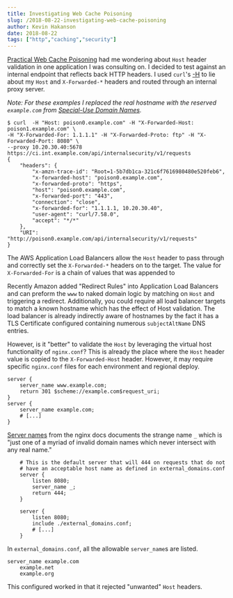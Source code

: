 ```yaml
---
title: Investigating Web Cache Poisoning
slug: /2018-08-22-investigating-web-cache-poisoning
author: Kevin Hakanson
date: 2018-08-22
tags: ["http","caching","security"]
---
```

[Practical Web Cache Poisoning](https://portswigger.net/blog/practical-web-cache-poisoning) had me wondering about `Host` header validation in one application I was consulting on.  I decided to test against an internal endpoint that reflects back HTTP headers. I used `curl`'s [-H](https://curl.haxx.se/docs/manpage.html#-H) to lie about my `Host` and `X-Forwarded-*` headers and routed through an internal proxy server.

_Note: For these examples I replaced the real hostname with the reserved `example.com` from [Special-Use Domain Names](https://tools.ietf.org/html/rfc6761)._

```console
$ curl  -H "Host: poison0.example.com" -H "X-Forwarded-Host: poison1.example.com" \
-H "X-Forwarded-For: 1.1.1.1" -H "X-Forwarded-Proto: ftp" -H "X-Forwarded-Port: 8080" \
--proxy 10.20.30.40:5678 https://ci.int.example.com/api/internalsecurity/v1/requests
{
    "headers": {
        "x-amzn-trace-id": "Root=1-5b7db1ca-321c6f7616980480e520feb6",
        "x-forwarded-host": "poison0.example.com",
        "x-forwarded-proto": "https",
        "host": "poison0.example.com",
        "x-forwarded-port": "443",
        "connection": "close",
        "x-forwarded-for": "1.1.1.1, 10.20.30.40",
        "user-agent": "curl/7.58.0",
        "accept": "*/*"
    },
    "URI": "http://poison0.example.com/api/internalsecurity/v1/requests"
}
```

The AWS Application Load Balancers allow the `Host` header to pass through and correctly set the `X-Forwarded-*` headers on to the target.  The value for `X-Forwarded-For` is a chain of values that was appended to

Recently Amazon added "Redirect Rules" into Application Load Balancers and can preform the `www` to naked domain logic by matching on `Host` and triggering a redirect.  Additionally, you could require all load balancer targets to match a known hostname which has the effect of Host validation.  The load balancer is already indirectly aware of hostnames by the fact it has a TLS Certificate configured containing numerous `subjectAltName` DNS entries.

However, is it "better" to validate the `Host` by leveraging the virtual host functionality of `nginx.conf`?  This is already the place where the `Host` header value is copied to the `X-Forwarded-Host` header.   However, it may require specific `nginx.conf` files for each environment and regional deploy.

```nginx
server {
    server_name www.example.com;
    return 301 $scheme://example.com$request_uri;
}
server {
    server_name example.com;
    # [...]
}
```

[Server names](http://nginx.org/en/docs/http/server_names.html) from the nginx docs documents the strange name `_` which is "just one of a myriad of invalid domain names which never intersect with any real name."

```nginx
    # This is the default server that will 444 on requests that do not
    # have an acceptable host name as defined in external_domains.conf
    server {
        listen 8080;
        server_name _;
        return 444;
    }

    server {
        listen 8080;
        include ./external_domains.conf;
        # [...]
    }
```

In `external_domains.conf`, all the allowable `server_name`s are listed.

```nginx
server_name example.com
    example.net
    example.org
```

This configured worked in that it rejected "unwanted" `Host` headers.
